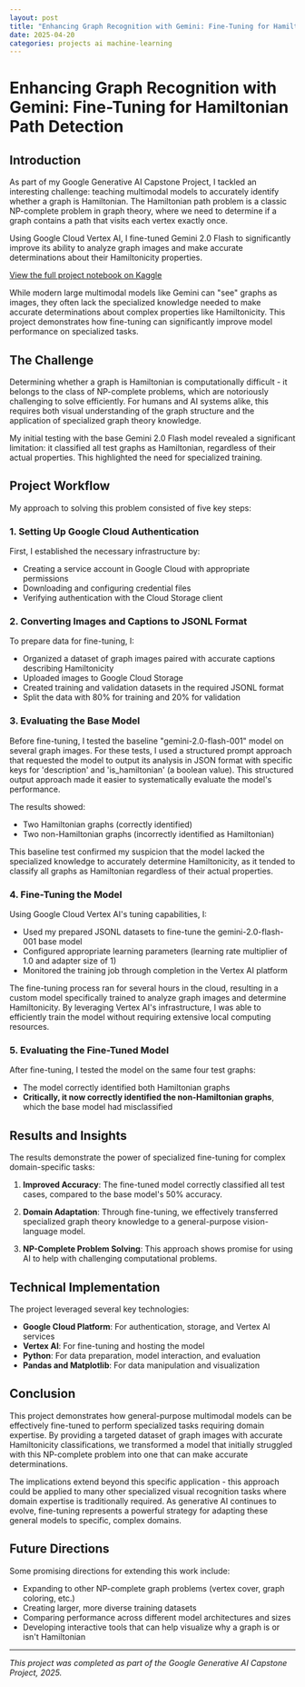 ```yaml
---
layout: post
title: "Enhancing Graph Recognition with Gemini: Fine-Tuning for Hamiltonian Path Detection"
date: 2025-04-20
categories: projects ai machine-learning
---
```

# Enhancing Graph Recognition with Gemini: Fine-Tuning for Hamiltonian Path Detection

## Introduction

As part of my Google Generative AI Capstone Project, I tackled an interesting challenge: teaching multimodal models to accurately identify whether a graph is Hamiltonian. The Hamiltonian path problem is a classic NP-complete problem in graph theory, where we need to determine if a graph contains a path that visits each vertex exactly once.

Using Google Cloud Vertex AI, I fine-tuned Gemini 2.0 Flash to significantly improve its ability to analyze graph images and make accurate determinations about their Hamiltonicity properties.

[View the full project notebook on Kaggle](https://www.kaggle.com/code/minasamizadeh/npcompeletereasoning)

While modern large multimodal models like Gemini can "see" graphs as images, they often lack the specialized knowledge needed to make accurate determinations about complex properties like Hamiltonicity. This project demonstrates how fine-tuning can significantly improve model performance on specialized tasks.

## The Challenge

Determining whether a graph is Hamiltonian is computationally difficult - it belongs to the class of NP-complete problems, which are notoriously challenging to solve efficiently. For humans and AI systems alike, this requires both visual understanding of the graph structure and the application of specialized graph theory knowledge.

My initial testing with the base Gemini 2.0 Flash model revealed a significant limitation: it classified all test graphs as Hamiltonian, regardless of their actual properties. This highlighted the need for specialized training.

## Project Workflow

My approach to solving this problem consisted of five key steps:

### 1. Setting Up Google Cloud Authentication

First, I established the necessary infrastructure by:
- Creating a service account in Google Cloud with appropriate permissions
- Downloading and configuring credential files
- Verifying authentication with the Cloud Storage client

### 2. Converting Images and Captions to JSONL Format

To prepare data for fine-tuning, I:
- Organized a dataset of graph images paired with accurate captions describing Hamiltonicity
- Uploaded images to Google Cloud Storage
- Created training and validation datasets in the required JSONL format
- Split the data with 80% for training and 20% for validation

### 3. Evaluating the Base Model

Before fine-tuning, I tested the baseline "gemini-2.0-flash-001" model on several graph images. For these tests, I used a structured prompt approach that requested the model to output its analysis in JSON format with specific keys for 'description' and 'is_hamiltonian' (a boolean value). This structured output approach made it easier to systematically evaluate the model's performance.

The results showed:
- Two Hamiltonian graphs (correctly identified)
- Two non-Hamiltonian graphs (incorrectly identified as Hamiltonian)

This baseline test confirmed my suspicion that the model lacked the specialized knowledge to accurately determine Hamiltonicity, as it tended to classify all graphs as Hamiltonian regardless of their actual properties.

### 4. Fine-Tuning the Model

Using Google Cloud Vertex AI's tuning capabilities, I:
- Used my prepared JSONL datasets to fine-tune the gemini-2.0-flash-001 base model
- Configured appropriate learning parameters (learning rate multiplier of 1.0 and adapter size of 1)
- Monitored the training job through completion in the Vertex AI platform

The fine-tuning process ran for several hours in the cloud, resulting in a custom model specifically trained to analyze graph images and determine Hamiltonicity. By leveraging Vertex AI's infrastructure, I was able to efficiently train the model without requiring extensive local computing resources.

### 5. Evaluating the Fine-Tuned Model

After fine-tuning, I tested the model on the same four test graphs:
- The model correctly identified both Hamiltonian graphs
- **Critically, it now correctly identified the non-Hamiltonian graphs**, which the base model had misclassified

## Results and Insights

The results demonstrate the power of specialized fine-tuning for complex domain-specific tasks:

1. **Improved Accuracy**: The fine-tuned model correctly classified all test cases, compared to the base model's 50% accuracy.

2. **Domain Adaptation**: Through fine-tuning, we effectively transferred specialized graph theory knowledge to a general-purpose vision-language model.

3. **NP-Complete Problem Solving**: This approach shows promise for using AI to help with challenging computational problems.

## Technical Implementation

The project leveraged several key technologies:
- **Google Cloud Platform**: For authentication, storage, and Vertex AI services
- **Vertex AI**: For fine-tuning and hosting the model
- **Python**: For data preparation, model interaction, and evaluation
- **Pandas and Matplotlib**: For data manipulation and visualization

## Conclusion

This project demonstrates how general-purpose multimodal models can be effectively fine-tuned to perform specialized tasks requiring domain expertise. By providing a targeted dataset of graph images with accurate Hamiltonicity classifications, we transformed a model that initially struggled with this NP-complete problem into one that can make accurate determinations.

The implications extend beyond this specific application - this approach could be applied to many other specialized visual recognition tasks where domain expertise is traditionally required. As generative AI continues to evolve, fine-tuning represents a powerful strategy for adapting these general models to specific, complex domains.

## Future Directions

Some promising directions for extending this work include:
- Expanding to other NP-complete graph problems (vertex cover, graph coloring, etc.)
- Creating larger, more diverse training datasets
- Comparing performance across different model architectures and sizes
- Developing interactive tools that can help visualize why a graph is or isn't Hamiltonian

---

*This project was completed as part of the Google Generative AI Capstone Project, 2025.*
